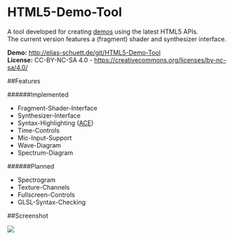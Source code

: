 HTML5-Demo-Tool
===============

A tool developed for creating [demos](https://en.wikipedia.org/wiki/Demo_(computer_programming)) using the latest HTML5 APIs.  
The current version features a (fragment) shader and synthesizer interface.

**Demo:** http://elias-schuett.de/git/HTML5-Demo-Tool  
**License:** CC-BY-NC-SA 4.0 - https://creativecommons.org/licenses/by-nc-sa/4.0/

##Features

######Implemented
* Fragment-Shader-Interface
* Synthesizer-Interface
* Syntax-Highlighting ([ACE](https://github.com/ajaxorg/ace))
* Time-Controls
* Mic-Input-Support
* Wave-Diagram
* Spectrum-Diagram

######Planned
* Spectrogram
* Texture-Channels
* Fullscreen-Controls
* GLSL-Syntax-Checking


##Screenshot

![](https://i.imgur.com/jYvbNq7.png)